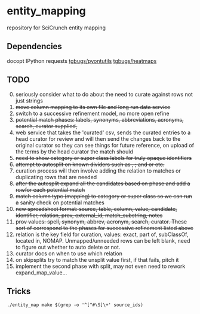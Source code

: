 # entity_mapping
repository for SciCrunch entity mapping

## Dependencies
docopt
IPython
requests
[tgbugs/pyontutils](https://github.com/tgbugs/pyontutils)
[tgbugs/heatmaps](https://github.com/tgbugs/heatmaps)

## TODO
000. seriously consider what to do about the need to curate against rows not just strings
00. ~~move column mapping to its own file and long run data service~~
0. switch to a successive refinement model, no more open refine
1. ~~potential match phases: labels, synonyms, abbreviations, acronyms, search, curator supplied,~~
2. web service that takes the 'curated' csv, sends the curated entries to a head curator for review and will then send the changes back to the original curator so they can see things for future reference, on upload of the terms by the head curator the match should
3. ~~need to show category or super class labels for truly opaque identifiers~~
4. ~~attempt to autosplit on known dividers such as , ; and or etc.~~
5. curation process will then involve adding the relation to matches or duplicating rows that are needed
6. ~~after the autosplit expand all the candidates based on phase and add a rowfor each potential match~~
7. ~~match column type (mapping) to category or super class so we can run a~~ sanity check on potential matches
8. ~~new spreadsheet format: source, table, column, value, candidate, identifier, relation, prov, external_id, match_substring, notes~~
9. ~~prov values: spell, synonym, abbrev, acronym, search, curator. These sort of correspond to the phases for successive refinement listed above~~
10. relation is the key field for curation, values: exact, part of, subClassOf, located in, NOMAP. Unmapped/unneeded rows can be left blank, need to figure out whether to auto delete or not.
11. curator docs on when to use which relation
12. on skipsplits try to match the unsplit value first, if that fails, pitch it
13. implement the second phase with split, may not even need to rework expand_map_value...

## Tricks
`./entity_map make $(grep -o '^[^#\S]\+' source_ids)` 

